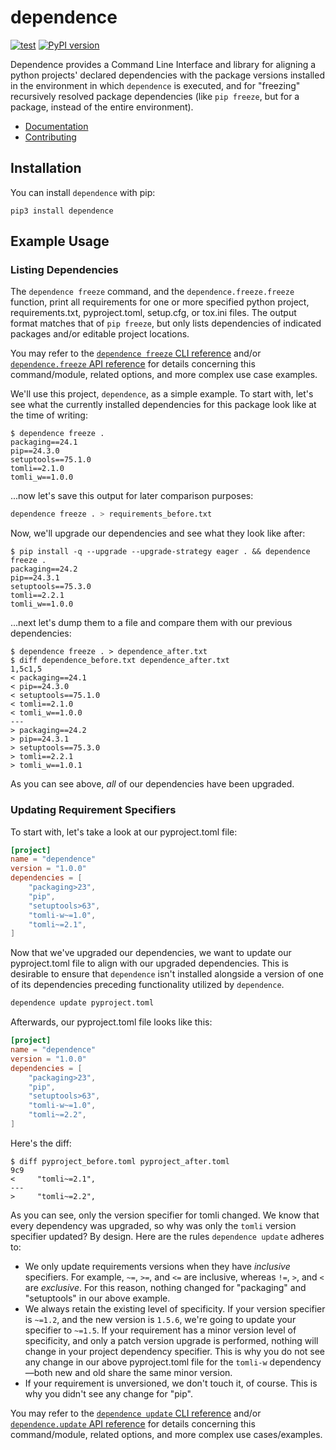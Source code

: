# dependence

[![test](https://github.com/enorganic/dependence/actions/workflows/test.yml/badge.svg?branch=main)](https://github.com/enorganic/dependence/actions/workflows/test.yml)
[![PyPI version](https://badge.fury.io/py/dependence.svg?icon=si%3Apython)](https://badge.fury.io/py/dependence)

Dependence provides a Command Line Interface and library for aligning
a python projects' declared dependencies with the package versions
installed in the environment in which `dependence` is executed, and for
"freezing" recursively resolved package dependencies (like `pip freeze`, but
for a package, instead of the entire environment).

- [Documentation](https://enorganic.github.io/dependence/)
- [Contributing](https://enorganic.github.io/dependence/contributing)

## Installation

You can install `dependence` with pip:

```shell
pip3 install dependence
```

## Example Usage

### Listing Dependencies

The `dependence freeze` command, and the `dependence.freeze.freeze` function,
print all requirements for one or more specified python project,
requirements.txt, pyproject.toml, setup.cfg, or tox.ini files. The output
format matches that of `pip freeze`, but only lists dependencies of indicated
packages and/or editable project locations.

You may refer to the [`dependence freeze` CLI reference](https://dependence.enorganic.org/cli/#dependence-freeze)
and/or [`dependence.freeze` API reference](https://dependence.enorganic.org/api/freeze/) for details
concerning this command/module, related options, and more complex use case
examples.

We'll use this project, `dependence`, as a simple example. To start with, let's
see what the currently installed dependencies for this package look like
at the time of writing:

```console
$ dependence freeze .
packaging==24.1
pip==24.3.0
setuptools==75.1.0
tomli==2.1.0
tomli_w==1.0.0
```

...now let's save this output for later comparison purposes:

```bash
dependence freeze . > requirements_before.txt
```

Now, we'll upgrade our dependencies and see what they look like after:

```console
$ pip install -q --upgrade --upgrade-strategy eager . && dependence freeze .
packaging==24.2
pip==24.3.1
setuptools==75.3.0
tomli==2.2.1
tomli_w==1.0.0
```

...next let's dump them to a file and compare them with our previous
dependencies:

```console
$ dependence freeze . > dependence_after.txt
$ diff dependence_before.txt dependence_after.txt
1,5c1,5
< packaging==24.1
< pip==24.3.0
< setuptools==75.1.0
< tomli==2.1.0
< tomli_w==1.0.0
---
> packaging==24.2
> pip==24.3.1
> setuptools==75.3.0
> tomli==2.2.1
> tomli_w==1.0.1
```

As you can see above, *all* of our dependencies have been upgraded.

### Updating Requirement Specifiers

To start with, let's take a look at our pyproject.toml file:

```toml
[project]
name = "dependence"
version = "1.0.0"
dependencies = [
    "packaging>23",
    "pip",
    "setuptools>63",
    "tomli-w~=1.0",
    "tomli~=2.1",
]
```

Now that we've upgraded our dependencies, we want to update our
pyproject.toml file to align with our upgraded dependencies. This is desirable
to ensure that `dependence` isn't installed alongside a version of one of its
dependencies preceding functionality utilized by `dependence`.

```bash
dependence update pyproject.toml
```

Afterwards, our pyproject.toml file looks like this:

```toml
[project]
name = "dependence"
version = "1.0.0"
dependencies = [
    "packaging>23",
    "pip",
    "setuptools>63",
    "tomli-w~=1.0",
    "tomli~=2.2",
]
```

Here's the diff:

```console
$ diff pyproject_before.toml pyproject_after.toml
9c9
<     "tomli~=2.1",
---
>     "tomli~=2.2",
```

As you can see, only the version specifier for tomli changed. We know that
every dependency was upgraded, so why was only the `tomli` version specifier
updated? By design. Here are the rules `dependence update` adheres to:

-   We only update requirements versions when they have *inclusive* specifiers.
    For example, `~=`, `>=`, and `<=` are inclusive, whereas `!=`, `>`, and
    `<` are *exclusive*. For this reason, nothing changed for
    "packaging" and "setuptools" in our above example.
-   We always retain the existing level of specificity. If your version
    specifier is `~=1.2`, and the new version is `1.5.6`, we're going to
    update your specifier to `~=1.5`. If your requirement has a minor version
    level of specificity, and only a patch version upgrade is performed,
    nothing will change in your project dependency specifier. This is why
    you do not see any change in our above pyproject.toml file for the
    `tomli-w` dependency—both new and old share the same minor version.
-   If your requirement is unversioned, we don't touch it, of course. This is
    why you didn't see any change for "pip".

You may refer to the [`dependence update` CLI reference](https://dependence.enorganic.org/cli/#dependence-update)
and/or [`dependence.update` API reference](https://dependence.enorganic.org/api/update/) for details
concerning this command/module, related options, and more complex use
cases/examples.
